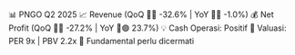 📊 PNGO Q2 2025
📈 Revenue (QoQ 🔻🔴 -32.6% | YoY 🔻🔴 -1.0%)
💰 Net Profit (QoQ 🔻🔴 -27.2% | YoY 🔼🟢 23.7%)
💡 Cash Operasi: Positif
🧮 Valuasi: PER 9x | PBV 2.2x
🧱 Fundamental perlu dicermati
